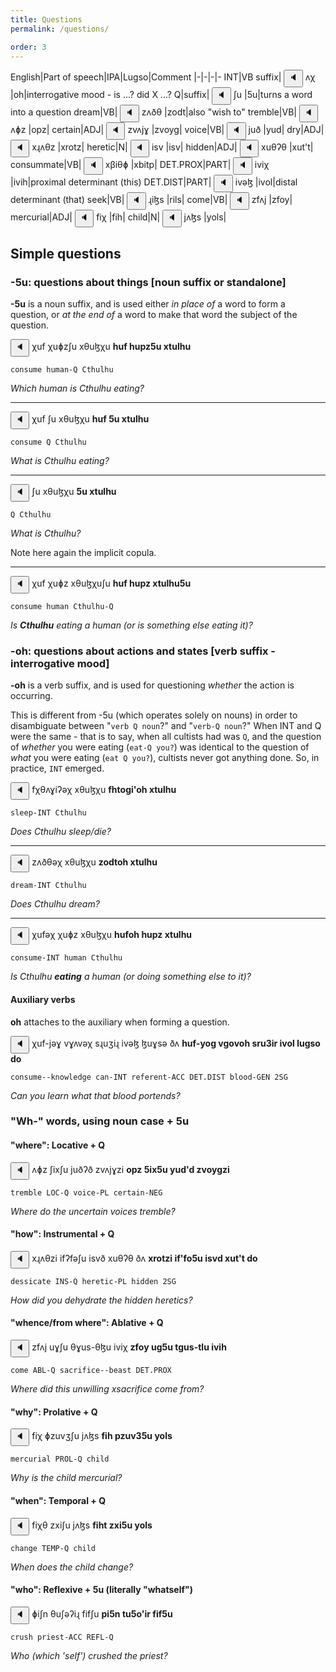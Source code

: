 ```yaml
---
title: Questions
permalink: /questions/

order: 3
---
```


English|Part of speech|IPA|Lugso|Comment
|-|-|-|-
INT|VB suffix|<span class='spoken '> <button class='speak' type='button' data-ipa='ʌχ'>🔈</button> <span class='ipa'>ʌχ</span> </span>|oh|interrogative mood  - is ...? did X ...?
Q|suffix|<span class='spoken '> <button class='speak' type='button' data-ipa='ʃu'>🔈</button> <span class='ipa'>ʃu</span> </span>|5u|turns a word into a question
dream|VB|<span class='spoken '> <button class='speak' type='button' data-ipa='zʌðθ'>🔈</button> <span class='ipa'>zʌðθ</span> </span>|zodt|also "wish to"
tremble|VB|<span class='spoken '> <button class='speak' type='button' data-ipa='ʌɸz'>🔈</button> <span class='ipa'>ʌɸz</span> </span>|opz|
certain|ADJ|<span class='spoken '> <button class='speak' type='button' data-ipa='zvʌjɣ'>🔈</button> <span class='ipa'>zvʌjɣ</span> </span>|zvoyg|
voice|VB|<span class='spoken '> <button class='speak' type='button' data-ipa='juð'>🔈</button> <span class='ipa'>juð</span> </span>|yud|
dry|ADJ|<span class='spoken '> <button class='speak' type='button' data-ipa='xɻʌθz'>🔈</button> <span class='ipa'>xɻʌθz</span> </span>|xrotz|
heretic|N|<span class='spoken '> <button class='speak' type='button' data-ipa='isv'>🔈</button> <span class='ipa'>isv</span> </span>|isv|
hidden|ADJ|<span class='spoken '> <button class='speak' type='button' data-ipa='xuθʔθ'>🔈</button> <span class='ipa'>xuθʔθ</span> </span>|xut't|
consummate|VB|<span class='spoken '> <button class='speak' type='button' data-ipa='xβiθɸ'>🔈</button> <span class='ipa'>xβiθɸ</span> </span>|xbitp|
DET.PROX|PART|<span class='spoken '> <button class='speak' type='button' data-ipa='iviχ'>🔈</button> <span class='ipa'>iviχ</span> </span>|ivih|proximal determinant (this)
DET.DIST|PART|<span class='spoken '> <button class='speak' type='button' data-ipa='ivəɮ'>🔈</button> <span class='ipa'>ivəɮ</span> </span>|ivol|distal determinant (that)
seek|VB|<span class='spoken '> <button class='speak' type='button' data-ipa='ɻiɮs'>🔈</button> <span class='ipa'>ɻiɮs</span> </span>|rils|
come|VB|<span class='spoken '> <button class='speak' type='button' data-ipa='zfʌj'>🔈</button> <span class='ipa'>zfʌj</span> </span>|zfoy|
mercurial|ADJ|<span class='spoken '> <button class='speak' type='button' data-ipa='fiχ'>🔈</button> <span class='ipa'>fiχ</span> </span>|fih|
child|N|<span class='spoken '> <button class='speak' type='button' data-ipa='jʌɮs'>🔈</button> <span class='ipa'>jʌɮs</span> </span>|yols|

## Simple questions

### -5u: questions about things [noun suffix or standalone]

**-5u** is a noun suffix, and is used either _in place of_ a word to form a question, or _at the end of_ a word to make that word the subject of the question.

<span class='spoken '> <button class='speak' type='button' data-ipa='χuf χuɸzʃu xθuɮχu'>🔈</button> <span class='ipa'>χuf χuɸzʃu xθuɮχu</span> </span> <strong>huf hupz5u xtulhu</strong>

`consume human-Q Cthulhu`

_Which human is Cthulhu eating?_

---

<span class='spoken '> <button class='speak' type='button' data-ipa='χuf ʃu xθuɮχu'>🔈</button> <span class='ipa'>χuf ʃu xθuɮχu</span> </span> <strong>huf 5u xtulhu</strong>

`consume Q Cthulhu`

_What is Cthulhu eating?_

---

<span class='spoken '> <button class='speak' type='button' data-ipa='ʃu xθuɮχu'>🔈</button> <span class='ipa'>ʃu xθuɮχu</span> </span> <strong>5u xtulhu</strong>

`Q Cthulhu`

_What is Cthulhu?_

Note here again the implicit copula.

---

<span class='spoken '> <button class='speak' type='button' data-ipa='χuf χuɸz xθuɮχuʃu'>🔈</button> <span class='ipa'>χuf χuɸz xθuɮχuʃu</span> </span> <strong>huf hupz xtulhu5u</strong>

`consume human Cthulhu-Q`

_Is **Cthulhu** eating a human (or is something else eating it)?_

### -oh: questions about actions and states [verb suffix - interrogative mood]

**-oh** is a verb suffix, and is used for questioning _whether_ the action is occurring.

This is different from -5u (which operates solely on nouns) in order to disambiguate between "`verb Q noun`?" and "`verb-Q noun`?" When INT and Q were the same - that is to say, when all cultists had was `Q`, and the question of _whether_ you were eating (`eat-Q you?`) was identical to the question of _what_ you were eating (`eat Q you?`), cultists never got anything done. So, in practice, `INT` emerged.

<span class='spoken '> <button class='speak' type='button' data-ipa='fχθʌɣiʔəχ xθuɮχu'>🔈</button> <span class='ipa'>fχθʌɣiʔəχ xθuɮχu</span> </span> <strong>fhtogi'oh xtulhu</strong>

`sleep-INT Cthulhu`

_Does Cthulhu sleep/die?_

---

<span class='spoken '> <button class='speak' type='button' data-ipa='zʌðθəχ xθuɮχu'>🔈</button> <span class='ipa'>zʌðθəχ xθuɮχu</span> </span> <strong>zodtoh xtulhu</strong>

`dream-INT Cthulhu`

_Does Cthulhu dream?_

---

<span class='spoken '> <button class='speak' type='button' data-ipa='χufəχ χuɸz xθuɮχu'>🔈</button> <span class='ipa'>χufəχ χuɸz xθuɮχu</span> </span> <strong>hufoh hupz xtulhu</strong>

`consume-INT human Cthulhu`

_Is Cthulhu **eating** a human (or doing something else to it)?_

#### Auxiliary verbs

**oh** attaches to the auxiliary when forming a question.

<span class='spoken '> <button class='speak' type='button' data-ipa='χuf-jəɣ vɣʌvəχ sɻuʒiɻ ivəɮ ɮuɣsə ðʌ'>🔈</button> <span class='ipa'>χuf-jəɣ vɣʌvəχ sɻuʒiɻ ivəɮ ɮuɣsə ðʌ</span> </span> <strong>huf-yog vgovoh sru3ir ivol lugso do</strong>

`consume--knowledge can-INT referent-ACC DET.DIST blood-GEN 2SG`

_Can you learn what that blood portends?_

### "Wh-" words, using noun case + 5u

#### "where": Locative + Q

<span class='spoken '> <button class='speak' type='button' data-ipa='ʌɸz ʃixʃu juðʔð zvʌjɣzi'>🔈</button> <span class='ipa'>ʌɸz ʃixʃu juðʔð zvʌjɣzi</span> </span> <strong>opz 5ix5u yud'd zvoygzi</strong>

`tremble LOC-Q voice-PL certain-NEG`

_Where do the uncertain voices tremble?_

#### "how": Instrumental + Q

<span class='spoken '> <button class='speak' type='button' data-ipa='xɻʌθzi ifʔfəʃu isvð xuθʔθ ðʌ'>🔈</button> <span class='ipa'>xɻʌθzi ifʔfəʃu isvð xuθʔθ ðʌ</span> </span> <strong>xrotzi if'fo5u isvd xut't do</strong>

`dessicate INS-Q heretic-PL hidden 2SG`

_How did you dehydrate the hidden heretics?_

#### "whence/from where": Ablative + Q

<span class='spoken '> <button class='speak' type='button' data-ipa='zfʌj uɣʃu θɣus-θɮu iviχ'>🔈</button> <span class='ipa'>zfʌj uɣʃu θɣus-θɮu iviχ</span> </span> <strong>zfoy ug5u tgus-tlu ivih</strong>

`come ABL-Q sacrifice--beast DET.PROX`

_Where did this unwilling xsacrifice come from?_

#### "why": Prolative + Q

<span class='spoken '> <button class='speak' type='button' data-ipa='fiχ ɸzuvʒʃu jʌɮs'>🔈</button> <span class='ipa'>fiχ ɸzuvʒʃu jʌɮs</span> </span> <strong>fih pzuv35u yols</strong>

`mercurial PROL-Q child`

_Why is the child mercurial?_

#### "when": Temporal + Q

<span class='spoken '> <button class='speak' type='button' data-ipa='fiχθ zxiʃu jʌɮs'>🔈</button> <span class='ipa'>fiχθ zxiʃu jʌɮs</span> </span> <strong>fiht zxi5u yols</strong>

`change TEMP-Q child`

_When does the child change?_

#### "who": Reflexive + 5u (literally "whatself")

<span class='spoken '> <button class='speak' type='button' data-ipa='ɸiʃn θuʃəʔiɻ fifʃu'>🔈</button> <span class='ipa'>ɸiʃn θuʃəʔiɻ fifʃu</span> </span> <strong>pi5n tu5o'ir fif5u</strong>

`crush priest-ACC REFL-Q`

_Who (which 'self') crushed the priest?_
